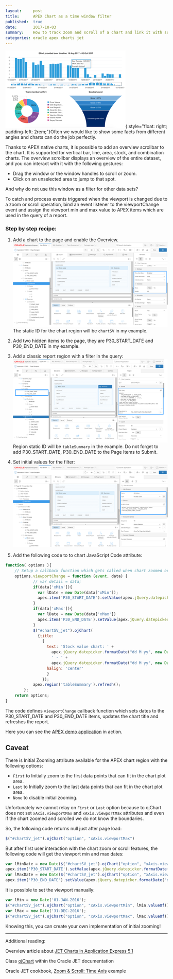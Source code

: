 ```yaml
---
layout:     post
title:      APEX Chart as a time window filter
published:  true
date:       2017-10-03
summary:    How to track zoom and scroll of a chart and link it with sub-reports or sub-charts 
categories: oracle apex charts jet
---
```


![Zoom & Scroll](/images/Project_analytics.png){:style="float: right; padding-left: 2rem;"}Often we would like to show some facts from different angles and charts can do the job perfectly.

Thanks to APEX native charts, it is possible to add an overview scrollbar to the chart. It is supported for vertical bar, line, area, stock, and combination charts. The overview scrollbar displays an overview of the entire dataset, and you can interact with it with the following gestures:
* Drag the window or the window handles to scroll or zoom.
* Click on an unselected area to jump to that spot.

And why do not use this window as a filter for other data sets?

To catch and process events triggered when the viewport is changed due to a zoom or scroll operation, bind an event listener to the viewportChange event and assign the viewport min and max value to APEX items which are used in the query of a report. 

### Step by step recipe:
1. Add a chart to the page and enable the Overview. ![](/images/jet_filter_1.png) The static ID for the chart region will be `chartSV` in my example. 

2. Add two hidden items to the page, they are <span class="bg-light-gray blue">P30_START_DATE</span> and <span class="bg-light-gray blue">P30_END_DATE</span> in my example. 

3. Add a classic report region with a filter in the query:![](/images/jet_filter_2.png) Region static ID will be `tableSummary` in the example. Do not forget to add P30_START_DATE, P30_END_DATE to the Page Items to Submit.

4. Set initial values for the filter:![](/images/jet_filter_3.png) 

5. Add the following code to to chart JavaScript Code attribute: 

```js
function( options ){
    // Setup a callback function which gets called when chart zoomed or scrolled
    options.viewportChange = function (event, data) {
            // var detail = data;
            if(data['xMin']){
              var lDate = new Date(data['xMin']);
              apex.item('P30_START_DATE').setValue(apex.jQuery.datepicker.formatDate("dd-M-yy", lDate));
            }
            if(data['xMax']){
              var lDate = new Date(data['xMax'])
              apex.item('P30_END_DATE').setValue(apex.jQuery.datepicker.formatDate("dd-M-yy", lDate));
            }
            $("#chartSV_jet").ojChart(
              {title: 
                {
                  text: 'Stock value chart: ' + 
                    apex.jQuery.datepicker.formatDate("dd M yy", new Date(apex.item('P30_START_DATE').getValue())) + 
                    ' - ' + 
                    apex.jQuery.datepicker.formatDate("dd M yy", new Date(apex.item('P30_END_DATE').getValue())), 
                  halign: 'center'
                  }
                });
            apex.region('tableSummary').refresh();
        };
    return options;
}

```
The code defines `viewportChange` callback function which sets dates to the <span class="bg-light-gray blue">P30_START_DATE</span> and <span class="bg-light-gray blue">P30_END_DATE</span> items, updates the chart title and refreshes the report.

Here you can see the [APEX demo application](https://apex.oracle.com/pls/apex/f?p=113960:30) in action.

## Caveat 
There is Initial Zooming attribute available for the APEX chart region with the following options:  
* `First` to Initially zoom to the first data points that can fit in the chart plot area.
* `Last` to Initially zoom to the last data points that can fit in the chart plot area.
* `None` to disable initial zooming.

Unfortunately we cannot relay on `First` or `Last` option because to ojChart does not set `xAxis.viewportMax` and `xAxis.viewportMax` attributes and even if the chart zoomed and scrolled we do not know the boundaries. 

So, the following code returns null just after page load:
```js
$("#chartSV_jet").ojChart("option", "xAxis.viewportMax")
```

But after first user interaction with the chart zoom or scroll features, the following code will get the viewport min and max dates:
```js
var lMinDate = new Date($("#chartSV_jet").ojChart("option", "xAxis.viewportMax"));
apex.item('P30_START_DATE').setValue(apex.jQuery.datepicker.formatDate("dd-M-yy", lMinDate));
var lMaxDate = new Date($("#chartSV_jet").ojChart("option", "xAxis.viewportMin"));
apex.item('P30_END_DATE').setValue(apex.jQuery.datepicker.formatDate("dd-M-yy", lMaxDate));
```

It is possible to set the viewport manually:
```js
var lMin = new Date('01-JAN-2016');
$("#chartSV_jet").ojChart("option", "xAxis.viewportMin", lMin.valueOf());
var lMax = new Date('31-DEC-2016');
$("#chartSV_jet").ojChart("option", "xAxis.viewportMax", lMax.valueOf());
```

Knowing this, you can create your own implementation of initial zooming!

---
Additional reading: 

Overview article about [JET Charts in Application Express 5.1](https://apex.oracle.com/pls/apex/germancommunities/apexcommunity/tipp/5841/index-en.html)

Class [ojChart](http://docs.oracle.com/middleware/jet202/jet/reference-jet/oj.ojChart.html) within the Oracle JET documentation

  
Oracle JET cookbook, [Zoom & Scroll: Time Axis](http://www.oracle.com/webfolder/technetwork/jet/jetCookbook.html?component=chart&demo=zoomScrollTime) example
